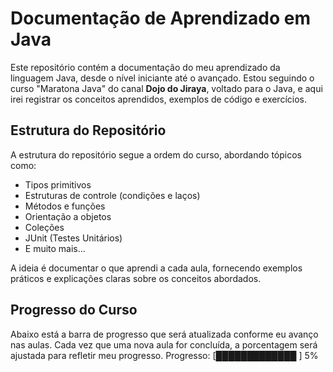 # Documentação de Aprendizado em Java

Este repositório contém a documentação do meu aprendizado da linguagem Java, desde o nível iniciante até o avançado. Estou seguindo o curso "Maratona Java" do canal **Dojo do Jiraya**, voltado para o Java, e aqui irei registrar os conceitos aprendidos, exemplos de código e exercícios.

## Estrutura do Repositório

A estrutura do repositório segue a ordem do curso, abordando tópicos como:

- Tipos primitivos
- Estruturas de controle (condições e laços)
- Métodos e funções
- Orientação a objetos
- Coleções
- JUnit (Testes Unitários)
- E muito mais...

A ideia é documentar o que aprendi a cada aula, fornecendo exemplos práticos e explicações claras sobre os conceitos abordados.

## Progresso do Curso

Abaixo está a barra de progresso que será atualizada conforme eu avanço nas aulas. Cada vez que uma nova aula for concluída, a porcentagem será ajustada para refletir meu progresso.
Progresso: [█████████████ ] 5%
